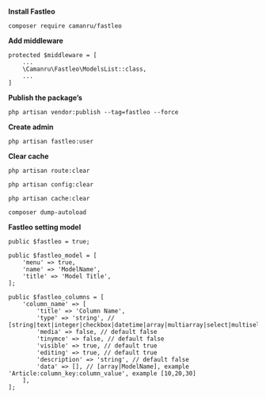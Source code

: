 **Install Fastleo**

    composer require camanru/fastleo

****Add middleware****

    protected $middleware = [
        ...
        \Camanru\Fastleo\ModelsList::class,
        ...
    ]

****Publish the package’s****

    php artisan vendor:publish --tag=fastleo --force

****Create admin****

    php artisan fastleo:user

****Clear cache****

    php artisan route:clear

    php artisan config:clear

    php artisan cache:clear

    composer dump-autoload

****Fastleo setting model****

    public $fastleo = true;
    
    public $fastleo_model = [
        'menu' => true,
        'name' => 'ModelName',
        'title' => 'Model Title',
    ];

    public $fastleo_columns = [
        'column_name' => [
            'title' => 'Column Name',
            'type' => 'string', // [string|text|integer|checkbox|datetime|array|multiarray|select|multiselect]
            'media' => false, // default false
            'tinymce' => false, // default false
            'visible' => true, // default true
            'editing' => true, // default true
            'description' => 'string', // default false
            'data' => [], // [array|ModelName], example 'Article:column_key:column_value', example [10,20,30]
        ],
    ];
    
